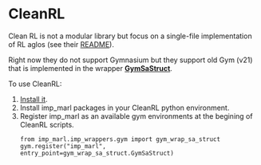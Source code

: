 # CleanRL

Clean RL is not a modular library but focus on a single-file implementation of RL aglos (see their [README](https://github.com/vwxyzjn/cleanrl/blob/master/README.md)).

Right now they do not support Gymnasium but they support old Gym (v21) that is implemented in the wrapper [**GymSaStruct**](imp_wrappers/gym/gym_wrap_sa_struct.py).

To use CleanRL:
1. [Install it](https://docs.cleanrl.dev/get-started/installation/).
2. Install imp_marl packages in your CleanRL python environment.
3. Register imp_marl as an available gym environments at the begining of CleanRL scripts. 
    ```
    from imp_marl.imp_wrappers.gym import gym_wrap_sa_struct
    gym.register("imp_marl", entry_point=gym_wrap_sa_struct.GymSaStruct)
    ```
